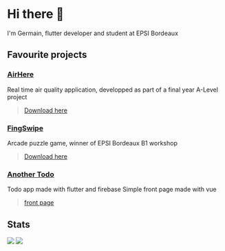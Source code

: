 # Hi there 👋

I'm Germain, flutter developer and student at EPSI Bordeaux

## Favourite projects

### [AirHere](https://github.com/Germain-L/AirHere "AirHere repo")

Real time air quality application, developped as part of a final year A-Level project
 > [Download here](https://play.google.com/store/apps/details?id=com.germainleignel.airhere "Play store")

### [FingSwipe](https://github.com/Germain-L/WORKSHOP-B1 "FingSwipe repo")

Arcade puzzle game, winner of EPSI Bordeaux B1 workshop
> [Download here](https://play.google.com/store/apps/details?id=com.germainleignel.fingSwipeV2 "fingswipe")

### [Another Todo](https://github.com/Germain-L/another_todo_app)

Todo app made with flutter and firebase
Simple front page made with vue
 > [front page](https://another-todo-app-48832.web.app/)
## Stats
![](https://github-readme-stats.vercel.app/api?username=Germain-L&count_private=true&show_icons=true&theme=radial)
[![](https://github-readme-stats.vercel.app/api/wakatime?username=Gman&layout=compact)](https://github.com/anuraghazra/github-readme-stats)
<!--
**Germain-L/Germain-L** is a ✨ _special_ ✨ repository because its `README.md` (this file) appears on your GitHub profile.

Here are some ideas to get you started:

- 🔭 I’m currently working on ...
- 🌱 I’m currently learning ...
- 👯 I’m looking to collaborate on ...
- 🤔 I’m looking for help with ...
- 💬 Ask me about ...
- 📫 How to reach me: ...
- 😄 Pronouns: ...
- ⚡ Fun fact: ...
-->
